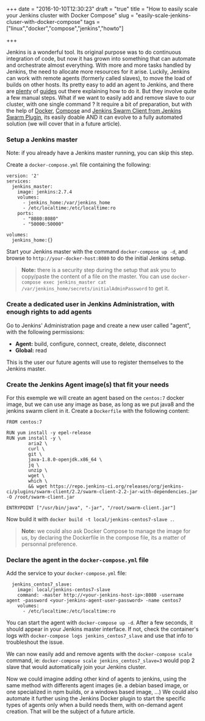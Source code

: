 +++
date = "2016-10-10T12:30:23"
draft = "true"
title = "How to easily scale your Jenkins cluster with Docker Compose"
slug = "easily-scale-jenkins-cluser-with-docker-compose"
tags = ["linux","docker","compose","jenkins","howto"]

+++

Jenkins is a wonderful tool.
Its original purpose was to do continuous integration of code, but now it has grown into something that can automate and orchestrate almost everything.
With more and more tasks handled by Jenkins, the need to allocate more resources for it arise.
Luckily, Jenkins can work with remote agents (formerly called slaves), to move the load of builds on other hosts.
Its pretty easy to add an agent to Jenkins, and there are [plenty](http://stackoverflow.com/questions/24962504/adding-a-slave-to-jenkins#25450561) of [guides](https://wiki.jenkins-ci.org/display/JENKINS/Step+by+step+guide+to+set+up+master+and+slave+machines) out there explaining how to do it.
But they involve quite a few manual steps.
What if we want to easily add and remove slave to our cluster, with one single command ?
It require a bit of preparation, but with the help of [Docker](https://www.docker.com/), [Compose](https://docs.docker.com/compose/) and [Jenkins Swarm Client from Jenkins Swarm Plugin](https://wiki.jenkins-ci.org/display/JENKINS/Swarm+Plugin), its easily doable AND it can evolve to a fully automated solution (we will cover that in a future article).

### Setup a Jenkins master

Note: if you already have a Jenkins master running, you can skip this step.

Create a `docker-compose.yml` file containing the following:

	version: '2'
	services:
	  jenkins_master:
	    image: jenkins:2.7.4
	    volumes:
	      - jenkins_home:/var/jenkins_home
	      - /etc/localtime:/etc/localtime:ro
	    ports:
	      - "8080:8080"
	      - "50000:50000"

	volumes:
	  jenkins_home:{}

Start your Jenkins master with the command `docker-compose up -d`, and browse to `http://your-docker-host:8080` to do the initial Jenkins setup.

> **Note:** there is a security step during the setup that ask you to copy/paste the content of a file on the master.
> You can use `docker-compose exec jenkins_master cat /var/jenkins_home/secrets/initialAdminPassword` to get it.

### Create a dedicated user in Jenkins Administration, with enough rights to add agents

Go to Jenkins' Administration page and create a new user called "agent", with the following permissions:

* **Agent:** build, configure, connect, create, delete, disconnect
* **Global:** read

This is the user our future agents will use to register themselves to the Jenkins master.

### Create the Jenkins Agent image(s) that fit your needs

For this exemple we will create an agent based on the `centos:7` docker image, but we can use any image as base, as long as we put java8 and the jenkins swarm client in it.
Create a `Dockerfile` with the following content:

	FROM centos:7

	RUN yum install -y epel-release
	RUN yum install -y \
	        aria2 \
	        curl \
	        git \
	        java-1.8.0-openjdk.x86_64 \
	        jq \
	        unzip \
	        wget \
	        which \
	        && wget https://repo.jenkins-ci.org/releases/org/jenkins-ci/plugins/swarm-client/2.2/swarm-client-2.2-jar-with-dependencies.jar -O /root/swarm-client.jar

	ENTRYPOINT ["/usr/bin/java", "-jar", "/root/swarm-client.jar"]

Now build it with `docker build -t local/jenkins-centos7-slave .`.

> **Note:** we could also ask Docker Compose to manage the image for us, by declaring the Dockerfile in the compose file, its a matter of personnal preference.

### Declare the agent in the `docker-compose.yml` file

Add the service to your `docker-compose.yml` file:

	  jenkins_centos7_slave:
	    image: local/jenkins-centos7-slave
	    command: -master http://<your-jenkins-host-ip>:8080 -username agent -password <your-jenkins-agent-user-password> -name centos7
	    volumes:
	      - /etc/localtime:/etc/localtime:ro

You can start the agent with `docker-compose up -d`.
After a few seconds, it should appear in your Jenkins master interface.
If not, check the container's logs with `docker-compose logs jenkins_centos7_slave` and use that info to troubleshout the issue.

We can now easily add and remove agents with the `docker-compose scale` command, ie: `docker-compose scale jenkins_centos7_slave=3` would pop 2 slave that would automatically join your Jenkins cluster.

Now we could imagine adding other kind of agents to jenkins, using the same method with differents agent images (ie. a debian based image, or one specialized in npm builds, or a windows based image, ...)
We could also automate it further using the Jenkins Docker plugin to start the specific types of agents only when a build needs them, with on-demand agent creation.
That will be the subject of a future article.
